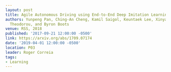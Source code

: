 ```yaml
---
layout: post
title: Agile Autonomous Driving using End-to-End Deep Imitation Learning
authors: Yunpeng Pan, Ching-An Cheng, Kamil Saigol, Keuntaek Lee, Xinyan Yan, Evangelos
  Theodorou, and Byron Boots
venue: RSS, 2018
published: '2017-09-21 12:00:00 -0500'
link: https://arxiv.org/abs/1709.07174
date: '2019-04-01 12:00:00 -0500'
location: P03
leader: Roger Correia
tags:
- Learning
---
```

